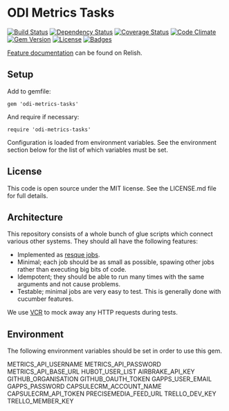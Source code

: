 # ODI Metrics Tasks

[![Build Status](http://img.shields.io/travis/theodi/odi-metrics-tasks.svg)](https://travis-ci.org/theodi/odi-metrics-tasks)
[![Dependency Status](http://img.shields.io/gemnasium/theodi/odi-metrics-tasks.svg)](https://gemnasium.com/theodi/odi-metrics-tasks)
[![Coverage Status](http://img.shields.io/coveralls/theodi/odi-metrics-tasks.svg)](https://coveralls.io/r/theodi/odi-metrics-tasks)
[![Code Climate](http://img.shields.io/codeclimate/github/theodi/odi-metrics-tasks.svg)](https://codeclimate.com/github/theodi/odi-metrics-tasks)
[![Gem Version](http://img.shields.io/gem/v/odi-metrics-tasks.svg)](https://rubygems.org/gems/odi-metrics-tasks)
[![License](http://img.shields.io/:license-mit-blue.svg)](http://theodi.mit-license.org)
[![Badges](http://img.shields.io/:badges-7/7-ff6799.svg)](https://github.com/badges/badgerbadgerbadger)

[Feature documentation](https://relishapp.com/theodi/odi-metrics-tasks/docs) can be found on Relish.

Setup
-----

Add to gemfile:

    gem 'odi-metrics-tasks'

And require if necessary:

    require 'odi-metrics-tasks'

Configuration is loaded from environment variables. See the environment section below for the list of which variables must be set.

License
-------

This code is open source under the MIT license. See the LICENSE.md file for 
full details.

Architecture
------------

This repository consists of a whole bunch of glue scripts which connect various other systems. They should all have the following features:

* Implemented as [resque jobs](https://github.com/defunkt/resque#section_Jobs).
* Minimal; each job should be as small as possible, spawing other jobs rather than executing big bits of code.
* Idempotent; they should be able to run many times with the same arguments and not cause problems.
* Testable; minimal jobs are very easy to test. This is generally done with cucumber features.

We use [VCR](https://github.com/vcr/vcr) to mock away any HTTP requests during tests.

Environment
-----------

The following environment variables should be set in order to use this gem.

  METRICS_API_USERNAME
  METRICS_API_PASSWORD
  METRICS_API_BASE_URL
  HUBOT_USER_LIST
  AIRBRAKE_API_KEY
  GITHUB_ORGANISATION
  GITHUB_OAUTH_TOKEN
  GAPPS_USER_EMAIL
  GAPPS_PASSWORD
  CAPSULECRM_ACCOUNT_NAME
  CAPSULECRM_API_TOKEN
  PRECISEMEDIA_FEED_URL
  TRELLO_DEV_KEY
  TRELLO_MEMBER_KEY